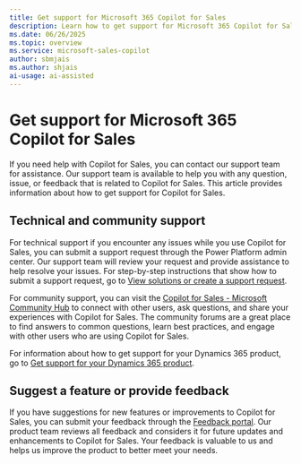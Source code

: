 ```yaml
---
title: Get support for Microsoft 365 Copilot for Sales
description: Learn how to get support for Microsoft 365 Copilot for Sales, including technical support and community support.
ms.date: 06/26/2025
ms.topic: overview
ms.service: microsoft-sales-copilot
author: sbmjais
ms.author: shjais
ai-usage: ai-assisted
---
```


# Get support for Microsoft 365 Copilot for Sales

If you need help with Copilot for Sales, you can contact our support team for assistance. Our support team is available to help you with any question, issue, or feedback that is related to Copilot for Sales. This article provides information about how to get support for Copilot for Sales.

## Technical and community support

For technical support if you encounter any issues while you use Copilot for Sales, you can submit a support request through the Power Platform admin center. Our support team will review your request and provide assistance to help resolve your issues. For step-by-step instructions that show how to submit a support request, go to [View solutions or create a support request](/power-platform/admin/get-help-support#view-solutions-or-create-a-support-request).

For community support, you can visit the [Copilot for Sales - Microsoft Community Hub](https://techcommunity.microsoft.com/t5/microsoft-copilot-for-sales/bd-p/VivaSales) to connect with other users, ask questions, and share your experiences with Copilot for Sales. The community forums are a great place to find answers to common questions, learn best practices, and engage with other users who are using Copilot for Sales.

For information about how to get support for your Dynamics 365 product, go to [Get support for your Dynamics 365 product](/dynamics365/get-started/support/).

## Suggest a feature or provide feedback

If you have suggestions for new features or improvements to Copilot for Sales, you can submit your feedback through the [Feedback portal](https://feedbackportal.microsoft.com/feedback/forum/7fcacc26-460c-ed11-b83d-000d3a4d91d1). Our product team reviews all feedback and considers it for future updates and enhancements to Copilot for Sales. Your feedback is valuable to us and helps us improve the product to better meet your needs.
